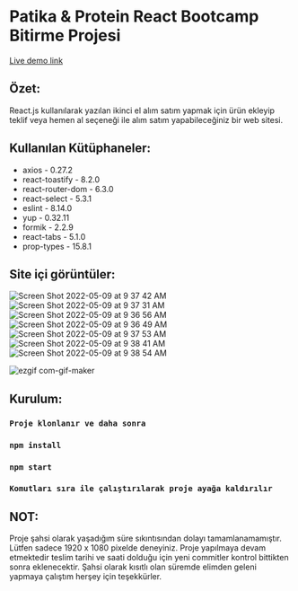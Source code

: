 # Patika & Protein React Bootcamp Bitirme Projesi

[Live demo link](secondhand-project-hiyd21upp-emreozturk7.vercel.app)

## Özet:

React.js kullanılarak yazılan ikinci el alım satım yapmak için ürün ekleyip teklif veya hemen al seçeneği ile alım satım yapabileceğiniz bir web sitesi.

## Kullanılan Kütüphaneler:

- axios - 0.27.2
- react-toastify - 8.2.0
- react-router-dom - 6.3.0
- react-select - 5.3.1
- eslint - 8.14.0
- yup - 0.32.11
- formik - 2.2.9
- react-tabs - 5.1.0
- prop-types - 15.8.1

## Site içi görüntüler:
![Screen Shot 2022-05-09 at 9 37 42 AM](https://user-images.githubusercontent.com/45331482/167354435-de31d213-af6d-4ab2-b382-31cec1ac13f6.png)
![Screen Shot 2022-05-09 at 9 37 31 AM](https://user-images.githubusercontent.com/45331482/167354465-fbe53653-2d97-4e8c-b65b-03b7a18d0da7.png)
![Screen Shot 2022-05-09 at 9 36 56 AM](https://user-images.githubusercontent.com/45331482/167354475-6442c2bf-4008-4100-9cd2-efb154d1f3ac.png)
![Screen Shot 2022-05-09 at 9 36 49 AM](https://user-images.githubusercontent.com/45331482/167354480-b9a93e50-fc39-44a4-ba24-0dc8b883ce55.png)
![Screen Shot 2022-05-09 at 9 37 53 AM](https://user-images.githubusercontent.com/45331482/167354490-a1c727a9-6716-4afb-8535-53b354924d9e.png)
![Screen Shot 2022-05-09 at 9 38 41 AM](https://user-images.githubusercontent.com/45331482/167354498-593590bc-9de7-4daa-976b-2dc60f0a865f.png)
![Screen Shot 2022-05-09 at 9 38 54 AM](https://user-images.githubusercontent.com/45331482/167354506-2f542586-631e-4def-b759-97dba51c8131.png)

![ezgif com-gif-maker](https://user-images.githubusercontent.com/45331482/167354923-8bae10bf-b362-45eb-808a-554c376332d7.gif)

## Kurulum:
### `Proje klonlanır ve daha sonra`
### `npm install`
### `npm start`
### `Komutları sıra ile çalıştırılarak proje ayağa kaldırılır`

## NOT:
Proje şahsi olarak yaşadığım süre sıkıntısından dolayı tamamlanamamıştır. Lütfen sadece 1920 x 1080 pixelde deneyiniz.
Proje yapılmaya devam etmektedir teslim tarihi ve saati dolduğu için yeni commitler kontrol bittikten sonra eklenecektir.
Şahsi olarak kısıtlı olan süremde elimden geleni yapmaya çalıştım herşey için teşekkürler.
